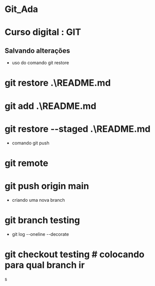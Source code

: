 # Git_Ada

# Curso digital : GIT 

## Salvando alterações

* uso do comando git restore

# git restore .\README.md
# git add .\README.md
# git restore --staged .\README.md 

* comando git push
# git remote
# git push origin main

* criando uma nova branch
# git branch testing
* git log --oneline --decorate

# git checkout testing # colocando para qual branch ir 
s